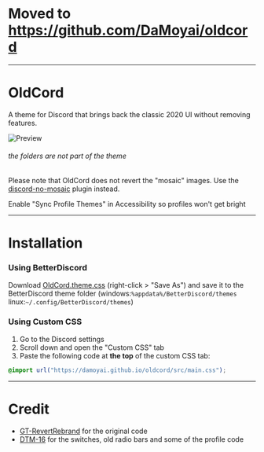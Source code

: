 # Moved to https://github.com/DaMoyai/oldcord
---

# OldCord

A theme for Discord that brings back the classic 2020 UI without removing features.

![Preview](https://cdn.discordapp.com/attachments/1088094000294142033/1088101447729688706/image.png)

###### the folders are not part of the theme

Please note that OldCord does not revert the "mosaic" images. Use the [discord-no-mosaic](https://github.com/Tanza3D/discord-no-mosaic) plugin instead.

Enable "Sync Profile Themes" in Accessibility so profiles won't get bright

---

# Installation

### Using BetterDiscord

Download [OldCord.theme.css](https://raw.githubusercontent.com/damoyai/oldcord/main/OldCord.theme.css) (right-click > "Save As") and save it to the BetterDiscord theme folder (windows:`%appdata%/BetterDiscord/themes` linux:`~/.config/BetterDiscord/themes`)

### Using Custom CSS

1. Go to the Discord settings
2. Scroll down and open the "Custom CSS" tab
3. Paste the following code at **the top** of the custom CSS tab:

```css
@import url("https://damoyai.github.io/oldcord/src/main.css");
```

---

# Credit

-   [GT-RevertRebrand](https://github.com/Goose-Nest/GT-RevertRebrand) for the original code
-   [DTM-16](https://github.com/XYZenix/DTM-16) for the switches, old radio bars and some of the profile code
